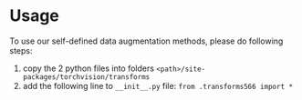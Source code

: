 # Usage

To use our self-defined data augmentation methods, please do following steps:

1. copy the 2 python files into folders `<path>/site-packages/torchvision/transforms`
2. add the following line to `__init__.py` file: `from .transforms566 import *`
